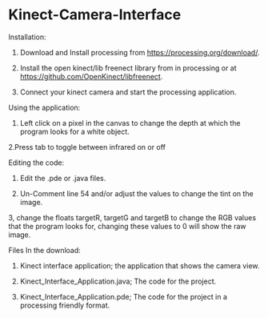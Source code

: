 # Kinect-Camera-Interface

Installation:

1. Download and Install processing from https://processing.org/download/.

2. Install the open kinect/lib freenect library from in processing or at https://github.com/OpenKinect/libfreenect.

3. Connect your kinect camera and start the processing application.

Using the application:

1. Left click on a pixel in the canvas to change the depth at which the program looks for a white object.

2.Press tab to toggle between infrared on or off

Editing the code:

1. Edit the .pde or .java files.

2. Un-Comment line 54 and/or adjust the values to change the tint on the image.

3, change the floats targetR, targetG and targetB to change the RGB values that the program looks for, changing these values to 0 will show the raw image.

Files In the download:

1. Kinect interface application; the application that shows the camera view.

2. Kinect_Interface_Application.java; The code for the project.

3. Kinect_Interface_Application.pde; The code for the project in a processing friendly format.
